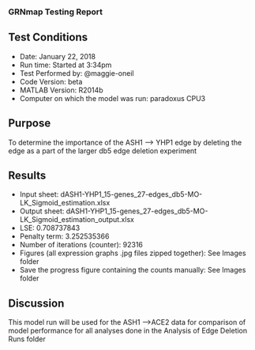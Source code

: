 ### GRNmap Testing Report
## Test Conditions

* Date: January 22, 2018
* Run time: Started at 3:34pm
* Test Performed by: @maggie-oneil
* Code Version: beta
* MATLAB Version: R2014b
* Computer on which the model was run: paradoxus CPU3

## Purpose

To determine the importance of the ASH1 --> YHP1 edge by deleting the edge as a part of the larger db5 edge deletion experiment

## Results

* Input sheet: dASH1-YHP1_15-genes_27-edges_db5-MO-LK_Sigmoid_estimation.xlsx
* Output sheet: dASH1-YHP1_15-genes_27-edges_db5-MO-LK_Sigmoid_estimation_output.xlsx
* LSE: 0.708737843
* Penalty term: 3.252535366
* Number of iterations (counter): 92316
* Figures (all expression graphs .jpg files zipped together): See Images folder
* Save the progress figure containing the counts manually: See Images folder

## Discussion
This model run will be used for the ASH1 -->ACE2 data for comparison of model performance for all analyses done in the Analysis of Edge Deletion Runs folder
